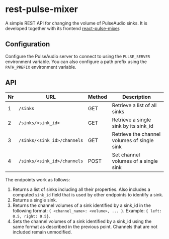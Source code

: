 # rest-pulse-mixer
A simple REST API for changing the volume of PulseAudio sinks. It is developed
together with its frontend [react-pulse-mixer](https://github.com/christianglodt/react-pulse-mixer).

## Configuration
Configure the PulseAudio server to connect to using the `PULSE_SERVER` environment variable. You can also configure a path prefix using the `PATH_PREFIX` environment variable.

## API
Nr | URL | Method | Description
---|-----|--------|------------
 1 | `/sinks` | GET | Retrieve a list of all sinks
 2 | `/sinks/<sink_id>` | GET | Retrieve a single sink by its sink_id
 3 | `/sinks/<sink_id>/channels` | GET | Retrieve the channel volumes of single sink
 4 | `/sinks/<sink_id>/channels` | POST | Set channel volumes of a single sink

The endpoints work as follows:
1. Returns a list of sinks including all their properties. Also includes a computed
   `sink_id` field that is used by other endpoints to identify a sink.
1. Returns a single sink.
1. Returns the channel volumes of a sink identified by a sink_id in the following
   format: `{ <channel_name>: <volume>, ... }`. Example: `{ left: 0.5, right: 0.5}`.
1. Sets the channel volumes of a sink identified by a sink_id using the same format
   as described in the previous point. Channels that are not included remain
   unmodified.
